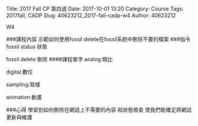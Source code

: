 Title: 2017 Fall CP 第四週
Date: 2017-10-01 13:20
Category: Course
Tags: 2017fall, CADP
Slug: 40623212_2017-fall-cadp-w4
Author: 40623212

W4

<!-- PELICAN_END_SUMMARY -->

###課程內容
示範如何使用fossil delete在fossil系統中刪除不要的檔案
###指令
fossil status 狀態

fossil delete 刪除
####課程單字
analog:類比

digital:數位

sampling:取樣

animation:動畫

###心得
學習到如何刪除在網誌上不需要的內容 和狀態檢查 使我們能確定將網誌更新與維護
